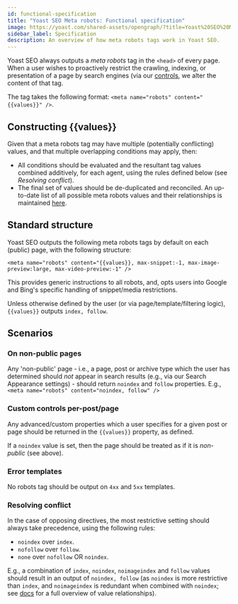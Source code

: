 ```yaml
---
id: functional-specification
title: "Yoast SEO Meta robots: Functional specification"
image: https://yoast.com/shared-assets/opengraph/?title=Yoast%20SEO%20Meta%20robots:%20Functional%20specification
sidebar_label: Specification
description: An overview of how meta robots tags work in Yoast SEO.
---
```

Yoast SEO always outputs a _meta robots_ tag in the `<head>` of every page. When a user wishes to proactively restrict the crawling, indexing, or presentation of a page by search engines (via our [controls](/features/controls/overview.md), we alter the content of that tag.

The tag takes the following format: `<meta name="robots" content="{{values}}" />`.

## Constructing {{values}}
Given that a meta robots tag may have multiple (potentially conflicting) values, and that multiple overlapping conditions may apply, then:

* All conditions should be evaluated and the resultant tag values combined additively, for each agent, using the rules defined below (see _Resolving conflict_).
* The final set of values should be de-duplicated and reconciled.
An up-to-date list of all possible meta robots values and their relationships is maintained [here](https://yoast.com/robots-meta-tags/).

## Standard structure
Yoast SEO outputs the following meta robots tags by default on each (public) page, with the following structure:

`<meta name="robots" content="{{values}}, max-snippet:-1, max-image-preview:large, max-video-preview:-1" />`

This provides generic instructions to all robots, and, opts users into Google and Bing's specific handling of snippet/media restrictions.

Unless otherwise defined by the user (or via page/template/filtering logic), `{{values}}` outputs `index, follow`.

## Scenarios

### On non-public pages
Any 'non-public' page - i.e., a page, post or archive type which the user has determined should *not* appear in search results (e.g., via our Search Appearance settings) - should return `noindex` and `follow` properties. E.g.,
`<meta name="robots" content="noindex, follow" />`

### Custom controls per-post/page
Any advanced/custom properties which a user specifies for a given post or page should be returned in the `{{values}}` property, as defined.

If a `noindex` value is set, then the page should be treated as if it is *non-public* (see above).

### Error templates
No robots tag should be output on `4xx` and `5xx` templates.

### Resolving conflict
In the case of opposing directives, the most restrictive setting should always take precedence, using the following rules:

* `noindex` over `index`.
* `nofollow` over `follow`.
* `none` over `nofollow` OR `noindex`.

E.g., a combination of `index`, `noindex`, `noimageindex` and `follow` values should result in an output of `noindex, follow` (as `noindex` is more restrictive than `index`, and `noimageindex` is redundant when combined with `noindex`; see [docs](https://yoast.com/robots-meta-tags/) for a full overview of value relationships).
